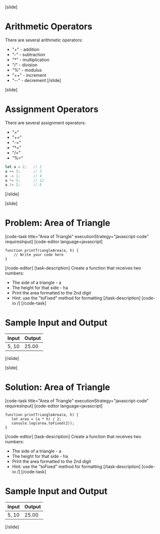 [slide]
# Arithmetic Operators
There are several arithmetic operators:

* "+" - addition
* "-" - subtraction
* "*" - multiplication
* "/" - division
* "%" - modulus
* "++" - increment
* "--" - decrement 
[/slide]

[slide]
# Assignment Operators
There are several assignment operators:

* "=" 
* "+=" 
* "-=" 
* "*="
* "/=" 
* "%="

```js
let a = 2;   // 2
a += 3;      // 5
a -= 1;      // 4
a *= 3;      // 12
a /= 2;      // 6
```
[/slide]

[slide]
# Problem: Area of Triangle
[code-task title="Area of Triangle" executionStrategy="javascript-code" requiresInput]
[code-editor language=javascript]
```
function printTriangleArea(a, h) {
    // Write your code here
}
```
[/code-editor]
[task-description]
Create a function that receives two numbers:

* The side of a triangle - a
* The height for that side - ha
* Print the area formatted to the 2nd digit
* Hint: use the "toFixed" method for formatting
[/task-description]
[code-io /]
[/code-task]
# Sample Input and Output
|Input|Output|
|-----|------|
|5, 10|25.00|
[/slide]

[slide]
# Solution: Area of Triangle
[code-task title="Area of Triangle" executionStrategy="javascript-code" requiresInput]
[code-editor language=javascript]
```
function printTriangleArea(a, h) {
   let area = (a * h) / 2;
   console.log(area.toFixed(2));
}
```
[/code-editor]
[task-description]
Create a function that receives two numbers:

* The side of a triangle - a
* The height for that side - ha
* Print the area formatted to the 2nd digit
* Hint: use the "toFixed" method for formatting
[/task-description]
[code-io /]
[/code-task]
# Sample Input and Output
|Input|Output|
|-----|------|
|5, 10|25.00|
[/slide]
